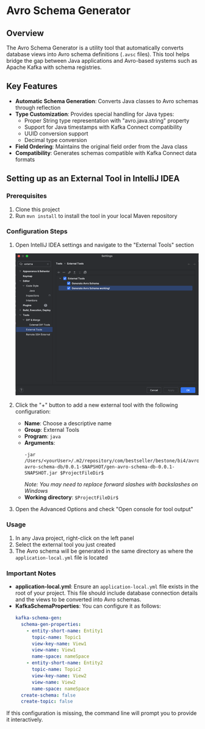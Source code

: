 # Avro Schema Generator

## Overview

The Avro Schema Generator is a utility tool that automatically converts database views into Avro schema definitions (`.avsc` files). This tool helps bridge the gap between Java applications and Avro-based systems such as Apache Kafka with schema registries.

## Key Features

- **Automatic Schema Generation**: Converts Java classes to Avro schemas through reflection
- **Type Customization**: Provides special handling for Java types:
    - Proper String type representation with "avro.java.string" property
    - Support for Java timestamps with Kafka Connect compatibility
    - UUID conversion support
    - Decimal type conversion
- **Field Ordering**: Maintains the original field order from the Java class
- **Compatibility**: Generates schemas compatible with Kafka Connect data formats

## Setting up as an External Tool in IntelliJ IDEA

### Prerequisites
1. Clone this project
2. Run `mvn install` to install the tool in your local Maven repository

### Configuration Steps

1. Open IntelliJ IDEA settings and navigate to the "External Tools" section

   ![External Tools Settings](img.png)

2. Click the "+" button to add a new external tool with the following configuration:
    - **Name**: Choose a descriptive name
    - **Group**: External Tools
    - **Program**: `java`
    - **Arguments**:
      ```
      -jar /Users/<yourUser>/.m2/repository/com/bestseller/bestone/bi4/avroschemagenerator/gen-avro-schema-db/0.0.1-SNAPSHOT/gen-avro-schema-db-0.0.1-SNAPSHOT.jar $ProjectFileDir$   
      ```
      *Note: You may need to replace forward slashes with backslashes on Windows*
    - **Working directory**: `$ProjectFileDir$`

3. Open the Advanced Options and check "Open console for tool output"

### Usage

1. In any Java project, right-click on the left panel
2. Select the external tool you just created
3. The Avro schema will be generated in the same directory as where the `application-local.yml` file is located

### Important Notes

- **application-local.yml**: Ensure an `application-local.yml` file exists in the root of your project. This file should include database connection details and the views to be converted into Avro schemas.
- **KafkaSchemaProperties**: You can configure it as follows:
  ```yaml
  kafka-schema-gen:
    schema-gen-properties:
      - entity-short-name: Entity1
        topic-name: Topic1
        view-key-name: View1
        view-name: View1
        name-space: nameSpace
      - entity-short-name: Entity2
        topic-name: Topic2
        view-key-name: View2
        view-name: View2
        name-space: nameSpace
    create-schema: false
    create-topic: false

If this configuration is missing, the command line will prompt you to provide it interactively.